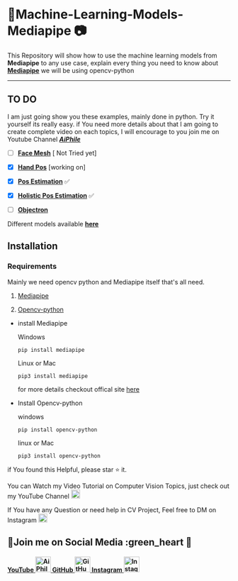 #  :pushpin:Machine-Learning-Models-Mediapipe :camera:

This Repository will show how to use the machine learning models from **Mediapipe** to any use case, explain every thing you need to know about [**Mediapipe**](https://google.github.io/mediapipe/) we will be using opencv-python

----

## TO DO
I am just going show you these examples, mainly done in python. Try it yourself its really easy.
if You need more details about that I am going to create complete video on each topics, I will encourage to  you join me on Youtube Channel [***AiPhile***](https://www.youtube.com/c/aiphile)
 

- [ ] [**Face Mesh**](https://google.github.io/mediapipe/solutions/face_mesh.html) [ Not Tried yet]

- [x] [**Hand Pos**](https://github.com/Asadullah-Dal17/Machine-Learning-Models-Mediapipe-/tree/master/handPos) [working on]
  
- [x] [**Pos Estimation**](https://github.com/Asadullah-Dal17/Machine-Learning-Models-Mediapipe-/tree/master/Pos-Estimation) :white_check_mark:
  
- [x] [**Holistic Pos Estimation**](https://github.com/Asadullah-Dal17/Machine-Learning-Models-Mediapipe-/tree/master/Holistic-Pos) :white_check_mark:
 
- [ ] [**Objectron**](https://google.github.io/mediapipe/solutions/objectron )


Different models available [**here**](https://google.github.io/mediapipe/solutions/models)

## Installation 

### Requirements
Mainly we need opencv python and Mediapipe itself that's all need.

1. [Mediapipe](https://pypi.org/project/mediapipe/)

2. [Opencv-python](https://pypi.org/project/opencv-python/) 

- install Mediapipe
   
   Windows
   
   `pip install mediapipe`

    Linux or Mac

    `pip3 install mediapipe`

    for more details checkout offical site [here](https://google.github.io/mediapipe/getting_started/python.html)

- Install Opencv-python
   
   windows

   `pip install opencv-python`

   linux or Mac

   `pip3 install opencv-python`



if You found this Helpful, please star :star: it.

You can Watch my Video Tutorial on Computer Vision Topics, just check out my YouTube Channel <a href="https://www.youtube.com/c/aiphile">  <img alt="AiPhile Youtube" src="https://user-images.githubusercontent.com/66181793/131223988-882d53a0-4882-468f-9bd7-46b46466baae.png"  width="20"> </a>


If You have any Question or need help in CV Project, Feel free to DM on Instagram  <a href="https://www.instagram.com/aiphile17/">  <img alt="Instagram" src="https://user-images.githubusercontent.com/66181793/131223931-32d84c10-88b4-4cd6-8eb8-89f06c3b5b51.png"  width="20"> </a>

## 💚Join me on Social Media :green_heart 🖤 

<h4><a href="https://www.youtube.com/c/aiphile"> YouTube <img alt="AiPhile Youtube" src="https://user-images.githubusercontent.com/66181793/131223988-882d53a0-4882-468f-9bd7-46b46466baae.png"  width="35"> </a> 
 <a href="https://github.com/Asadullah-Dal17">  GitHub  <img alt="GitHub" src="https://user-images.githubusercontent.com/66181793/131223930-9fd2bfc7-9c43-465d-a057-55f3292f3b2b.png"  width="35"> </a> 
  <a href="https://www.instagram.com/aiphile17/">   Instagram <img alt="Instagram" src="https://user-images.githubusercontent.com/66181793/131223931-32d84c10-88b4-4cd6-8eb8-89f06c3b5b51.png"  width="35"> </a> </h4>
